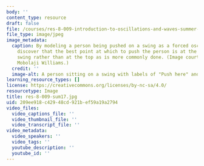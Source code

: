 ```yaml
---
body: ''
content_type: resource
draft: false
file: /courses/res-8-009-introduction-to-oscillations-and-waves-summer-2017/res-8-009-sum17.jpg
file_type: image/jpeg
image_metadata:
  caption: By modeling a person being pushed on a swing as a forced oscillator, we
    discover that the best point at which to push the person is at the bottom of the
    swing rather than at the top as is more commonly done. (Image courtesy of Dr.
    Mobolaji Williams.)
  credit: ''
  image-alt: A person sitting on a swing with labels of "Push here" and "Not here".
learning_resource_types: []
license: https://creativecommons.org/licenses/by-nc-sa/4.0/
resourcetype: Image
title: res-8-009-sum17.jpg
uid: 209ee918-c429-48cd-921b-ef59a19a2794
video_files:
  video_captions_file: ''
  video_thumbnail_file: ''
  video_transcript_file: ''
video_metadata:
  video_speakers: ''
  video_tags: ''
  youtube_description: ''
  youtube_id: ''
---
```

